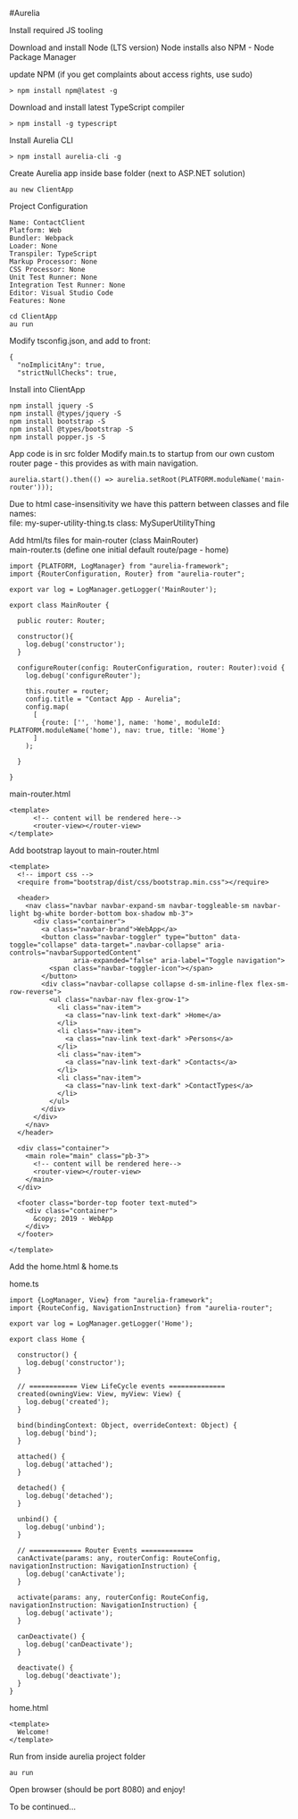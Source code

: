 #Aurelia

Install required JS tooling

Download and install Node (LTS version)
Node installs also NPM - Node Package Manager

update NPM (if you get complaints about access rights, use sudo)
~~~
> npm install npm@latest -g
~~~

Download and install latest TypeScript compiler
~~~
> npm install -g typescript
~~~

Install Aurelia CLI
~~~
> npm install aurelia-cli -g
~~~


Create Aurelia app inside base folder (next to ASP.NET solution)

~~~
au new ClientApp
~~~

Project Configuration

    Name: ContactClient
    Platform: Web
    Bundler: Webpack
    Loader: None
    Transpiler: TypeScript
    Markup Processor: None
    CSS Processor: None
    Unit Test Runner: None
    Integration Test Runner: None
    Editor: Visual Studio Code
    Features: None
    
~~~
cd ClientApp
au run
~~~


Modify tsconfig.json, and add to front:
~~~
{
  "noImplicitAny": true,
  "strictNullChecks": true,
~~~


Install into ClientApp
~~~
npm install jquery -S
npm install @types/jquery -S
npm install bootstrap -S
npm install @types/bootstrap -S
npm install popper.js -S
~~~

App code is in src folder
Modify main.ts to startup from our own custom router page - this provides as with main navigation.

~~~
aurelia.start().then(() => aurelia.setRoot(PLATFORM.moduleName('main-router')));
~~~

Due to html case-insensitivity we have this pattern between classes and file names:  
file: my-super-utility-thing.ts class: MySuperUtilityThing

Add html/ts files for main-router  (class MainRouter)  
main-router.ts (define one initial default route/page - home)
~~~
import {PLATFORM, LogManager} from "aurelia-framework";
import {RouterConfiguration, Router} from "aurelia-router";

export var log = LogManager.getLogger('MainRouter');

export class MainRouter {
  
  public router: Router;
  
  constructor(){
    log.debug('constructor');
  }
  
  configureRouter(config: RouterConfiguration, router: Router):void {
    log.debug('configureRouter');
    
    this.router = router;
    config.title = "Contact App - Aurelia";
    config.map(
      [
        {route: ['', 'home'], name: 'home', moduleId: PLATFORM.moduleName('home'), nav: true, title: 'Home'}
      ]  
    );
    
  } 
  
}
~~~

main-router.html
~~~
<template>
      <!-- content will be rendered here-->
      <router-view></router-view>
</template>
~~~


Add bootstrap layout to main-router.html
~~~
<template>
  <!-- import css -->
  <require from="bootstrap/dist/css/bootstrap.min.css"></require>
  
  <header>
    <nav class="navbar navbar-expand-sm navbar-toggleable-sm navbar-light bg-white border-bottom box-shadow mb-3">
      <div class="container">
        <a class="navbar-brand">WebApp</a>
        <button class="navbar-toggler" type="button" data-toggle="collapse" data-target=".navbar-collapse" aria-controls="navbarSupportedContent"
                aria-expanded="false" aria-label="Toggle navigation">
          <span class="navbar-toggler-icon"></span>
        </button>
        <div class="navbar-collapse collapse d-sm-inline-flex flex-sm-row-reverse">
          <ul class="navbar-nav flex-grow-1">
            <li class="nav-item">
              <a class="nav-link text-dark" >Home</a>
            </li>
            <li class="nav-item">
              <a class="nav-link text-dark" >Persons</a>
            </li>
            <li class="nav-item">
              <a class="nav-link text-dark" >Contacts</a>
            </li>
            <li class="nav-item">
              <a class="nav-link text-dark" >ContactTypes</a>
            </li>
          </ul>
        </div>
      </div>
    </nav>
  </header>

  <div class="container">
    <main role="main" class="pb-3">
      <!-- content will be rendered here-->
      <router-view></router-view>
    </main>
  </div>

  <footer class="border-top footer text-muted">
    <div class="container">
      &copy; 2019 - WebApp 
    </div>
  </footer>  
  
</template>
~~~


Add the home.html & home.ts

home.ts
~~~
import {LogManager, View} from "aurelia-framework";
import {RouteConfig, NavigationInstruction} from "aurelia-router";

export var log = LogManager.getLogger('Home');

export class Home {

  constructor() {
    log.debug('constructor');
  }

  // ============ View LifeCycle events ==============
  created(owningView: View, myView: View) {
    log.debug('created');
  }

  bind(bindingContext: Object, overrideContext: Object) {
    log.debug('bind');
  }

  attached() {
    log.debug('attached');
  }

  detached() {
    log.debug('detached');
  }

  unbind() {
    log.debug('unbind');
  }

  // ============= Router Events =============
  canActivate(params: any, routerConfig: RouteConfig, navigationInstruction: NavigationInstruction) {
    log.debug('canActivate');
  }

  activate(params: any, routerConfig: RouteConfig, navigationInstruction: NavigationInstruction) {
    log.debug('activate');
  }

  canDeactivate() {
    log.debug('canDeactivate');
  }

  deactivate() {
    log.debug('deactivate');
  }
}
~~~

home.html
~~~
<template>
  Welcome!
</template>
~~~


Run from inside aurelia project folder
~~~
au run
~~~

Open browser (should be port 8080) and enjoy!

To be continued...